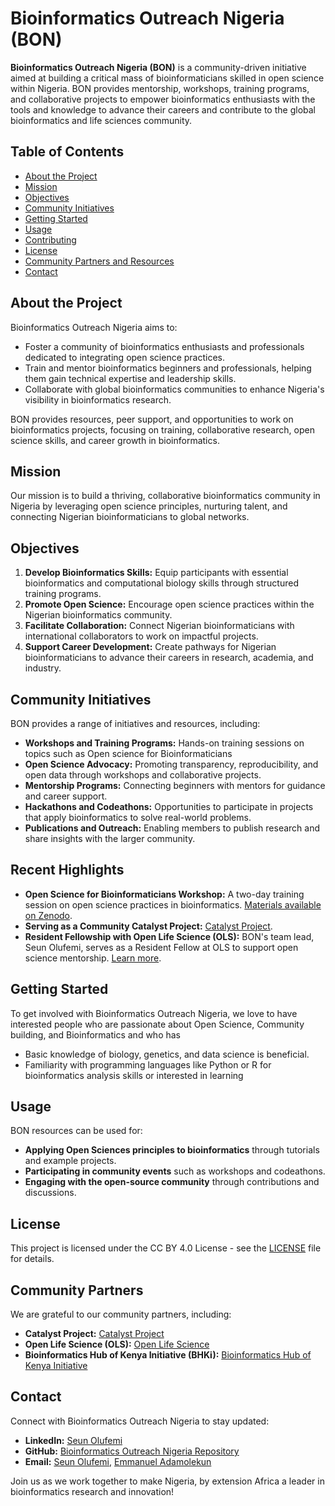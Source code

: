 # Bioinformatics Outreach Nigeria (BON)

**Bioinformatics Outreach Nigeria (BON)** is a community-driven initiative aimed at building a critical mass of bioinformaticians skilled in open science within Nigeria. BON provides mentorship, workshops, training programs, and collaborative projects to empower bioinformatics enthusiasts with the tools and knowledge to advance their careers and contribute to the global bioinformatics and life sciences community.

## Table of Contents
- [About the Project](#about-the-project)
- [Mission](#mission)
- [Objectives](#objectives)
- [Community Initiatives](#community-initiatives)
- [Getting Started](#getting-started)
- [Usage](#usage)
- [Contributing](#contributing)
- [License](#license)
- [Community Partners and Resources](#community-partners-and-resources)
- [Contact](#contact)

## About the Project

Bioinformatics Outreach Nigeria aims to:
- Foster a community of bioinformatics enthusiasts and professionals dedicated to integrating open science practices.
- Train and mentor bioinformatics beginners and professionals, helping them gain technical expertise and leadership skills.
- Collaborate with global bioinformatics communities to enhance Nigeria's visibility in bioinformatics research.

BON provides resources, peer support, and opportunities to work on bioinformatics projects, focusing on training, collaborative research, open science skills, and career growth in bioinformatics.

## Mission

Our mission is to build a thriving, collaborative bioinformatics community in Nigeria by leveraging open science principles, nurturing talent, and connecting Nigerian bioinformaticians to global networks.

## Objectives

1. **Develop Bioinformatics Skills:** Equip participants with essential bioinformatics and computational biology skills through structured training programs.
2. **Promote Open Science:** Encourage open science practices within the Nigerian bioinformatics community.
3. **Facilitate Collaboration:** Connect Nigerian bioinformaticians with international collaborators to work on impactful projects.
4. **Support Career Development:** Create pathways for Nigerian bioinformaticians to advance their careers in research, academia, and industry.

## Community Initiatives

BON provides a range of initiatives and resources, including:

- **Workshops and Training Programs:** Hands-on training sessions on topics such as Open science for Bioinformaticians
- **Open Science Advocacy:** Promoting transparency, reproducibility, and open data through workshops and collaborative projects.
- **Mentorship Programs:** Connecting beginners with mentors for guidance and career support.
- **Hackathons and Codeathons:** Opportunities to participate in projects that apply bioinformatics to solve real-world problems.
- **Publications and Outreach:** Enabling members to publish research and share insights with the larger community.

## Recent Highlights

- **Open Science for Bioinformaticians Workshop:** A two-day training session on open science practices in bioinformatics. [Materials available on Zenodo](https://zenodo.org/communities/bioinformatics-outreach-nigeria/records?q=&l=list&p=1&s=10&sort=newest).
- **Serving as a Community Catalyst Project:** [Catalyst Project](https://catalystproject.cloud/community-partnership.html).
- **Resident Fellowship with Open Life Science (OLS):** BON's team lead, Seun Olufemi, serves as a Resident Fellow at OLS to support open science mentorship. [Learn more](https://we-are-ols.org/posts/2024/07/24/welcoming-resident-fellow-seun-olufemi/).

## Getting Started

To get involved with Bioinformatics Outreach Nigeria, we love to have interested people who are passionate about Open Science, Community building, and Bioinformatics and who has 
- Basic knowledge of biology, genetics, and data science is beneficial.
- Familiarity with programming languages like Python or R for bioinformatics analysis skills or interested in learning

## Usage

BON resources can be used for:

- **Applying Open Sciences principles to bioinformatics** through tutorials and example projects.
- **Participating in community events** such as workshops and codeathons.
- **Engaging with the open-source community** through contributions and discussions.

## License

This project is licensed under the CC BY 4.0 License - see the [LICENSE](https://github.com/seunolufemi123/Bioinformatics-Outreach-Nigeria/blob/main/LICENSE.md) file for details.

## Community Partners

We are grateful to our community partners, including:

- **Catalyst Project:** [Catalyst Project](https://catalystproject.cloud/community-partnership.html)
- **Open Life Science (OLS):** [Open Life Science](https://we-are-ols.org/)
- **Bioinformatics Hub of Kenya Initiative (BHKi):** [Bioinformatics Hub of Kenya Initiative](https://github.com/LandiMi2/BHKi-Training-Activities/blob/gh-pages/index.md)

## Contact

Connect with Bioinformatics Outreach Nigeria to stay updated:

- **LinkedIn:** [Seun Olufemi](https://www.linkedin.com/in/seunolufemi)
- **GitHub:** [Bioinformatics Outreach Nigeria Repository](https://github.com/seunolufemi123/Bioinformatics-Outreach-Nigeria)
- **Email:** [Seun Olufemi](oluwaseunjr1@gmail.com), [Emmanuel Adamolekun](adamolekunoluwaseyi@gmail.com)

Join us as we work together to make Nigeria, by extension Africa a leader in bioinformatics research and innovation!
